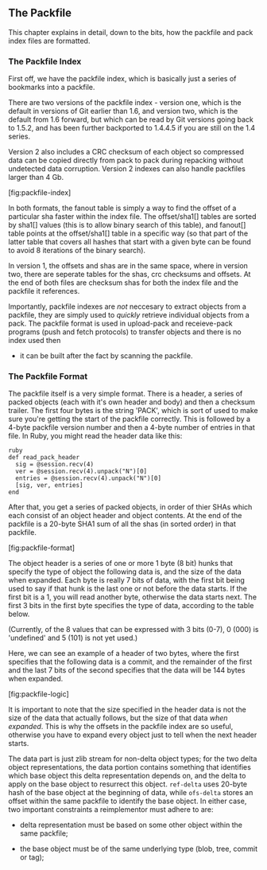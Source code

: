 ## The Packfile ##

This chapter explains in detail, down to the bits, how the packfile and
pack index files are formatted.

### The Packfile Index ###

First off, we have the packfile index, which is basically just a series of
bookmarks into a packfile.

There are two versions of the packfile index - version one, which is the default
in versions of Git earlier than 1.6, and version two, which is the default
from 1.6 forward, but which can be read by Git versions going back to 1.5.2, and
has been further backported to 1.4.4.5 if you are still on the 1.4 series.

Version 2 also includes a CRC checksum of each object so compressed data
can be copied directly from pack to pack during repacking without
undetected data corruption.  Version 2 indexes can also handle packfiles
larger than 4 Gb.

[fig:packfile-index]

In both formats, the fanout table is simply a way to find the offset of a
particular sha faster within the index file.  The offset/sha1[]
tables are sorted by sha1[] values (this is to allow binary search of this
table), and fanout[] table points at the offset/sha1[] table in a specific
way (so that part of the latter table that covers all hashes that start
with a given byte can be found to avoid 8 iterations of the binary
search).

In version 1, the offsets and shas are in the same space, where in version two,
there are seperate tables
for the shas, crc checksums and offsets.  At the end of both files are
checksum shas for both the index file and the packfile it references.

Importantly, packfile indexes are *not* neccesary to extract objects from
a packfile, they are simply used to *quickly* retrieve individual objects from
a pack.  The packfile format is used in upload-pack and receieve-pack programs
(push and fetch protocols) to transfer objects and there is no index used then
- it can be built after the fact by scanning the packfile.

### The Packfile Format ###

The packfile itself is a very simple format.  There is a header, a series of
packed objects (each with it's own header and body) and then a checksum trailer.
The first four bytes is the string 'PACK', which is sort of used to make sure
you're getting the start of the packfile correctly.  This is followed by a 4-byte
packfile version number and then a 4-byte number of entries in that file.  In
Ruby, you might read the header data like this:

	ruby
	def read_pack_header
	  sig = @session.recv(4)
	  ver = @session.recv(4).unpack("N")[0]
	  entries = @session.recv(4).unpack("N")[0]
	  [sig, ver, entries]
	end

After that, you get a series of packed objects, in order of thier SHAs
which each consist of an object header and object contents.  At the end
of the packfile is a 20-byte SHA1 sum of all the shas (in sorted order) in that
packfile.

[fig:packfile-format]

The object header is a series of one or more 1 byte (8 bit) hunks that
specify the type of object the following data is, and the size of the data
when expanded.  Each byte is really 7 bits of data, with the first bit being
used to say if that hunk is the last one or not before the data starts.  If
the first bit is a 1, you will read another byte, otherwise the data starts
next.  The first 3 bits in the first byte specifies the type of data,
according to the table below.

(Currently, of the 8 values that can be expressed
with 3 bits (0-7), 0 (000) is 'undefined' and 5 (101) is not yet used.)

Here, we can see an example of a header of two bytes, where the first
specifies that the following data is a commit, and the remainder of the first
and the last 7 bits of the second specifies that the data will be 144 bytes
when expanded.

[fig:packfile-logic]

It is important to note that the size specified in the header data is not
the size of the data that actually follows, but the size of that data *when
expanded*. This is why the offsets in the packfile index are so useful,
otherwise you have to expand every object just to tell when the next header
starts.

The data part is just zlib stream for non-delta object types; for the two
delta object representations, the data portion contains something that
identifies which base object this delta representation depends on, and the
delta to apply on the base object to resurrect this object.  <code>ref-delta</code>
uses 20-byte hash of the base object at the beginning of data, while
<code>ofs-delta</code> stores an offset within the same packfile to identify the base
object.  In either case, two important constraints a reimplementor must
adhere to are:

* delta representation must be based on some other object within the same
  packfile;

* the base object must be of the same underlying type (blob, tree, commit
  or tag);